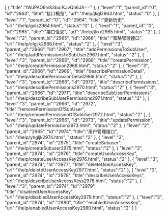 [
	{
		"title":"tWJPAO9lvS3burKJvQn6JA=="
	},
	{
		"level":"1",
		"parent_id":"0",
		"id":"2963",
		"title":"接口概览",
		"url":"/help/jkgl2963.html",
		"status":"0"
	},
	{
		"level":"1",
		"parent_id":"0",
		"id":"2964",
		"title":"更新历史",
		"url":"/help/gxls2964.html",
		"status":"0"
	},
	{
		"level":"1",
		"parent_id":"0",
		"id":"2965",
		"title":"接口信息",
		"url":"/help/jkxx2965.html",
		"status":"2"
	},
	{
		"level":"2",
		"parent_id":"2965",
		"id":"2966",
		"title":"策略管理接口",
		"url":"/help/clgljk2966.html",
		"status":"2"
	},
	{
		"level":"3",
		"parent_id":"2966",
		"id":"2967",
		"title":"addPermissionsToSubUser",
		"url":"/help/addPermissionsToSubUser2967.html",
		"status":"2"
	},
	{
		"level":"3",
		"parent_id":"2966",
		"id":"2968",
		"title":"createPermission",
		"url":"/help/createPermission2968.html",
		"status":"2"
	},
	{
		"level":"3",
		"parent_id":"2966",
		"id":"2969",
		"title":"describePermissionDetail",
		"url":"/help/describePermissionDetail2969.html",
		"status":"2"
	},
	{
		"level":"3",
		"parent_id":"2966",
		"id":"2970",
		"title":"describePermissions",
		"url":"/help/describePermissions2970.html",
		"status":"2"
	},
	{
		"level":"3",
		"parent_id":"2966",
		"id":"2971",
		"title":"describeSubUserPermissions",
		"url":"/help/describeSubUserPermissions2971.html",
		"status":"2"
	},
	{
		"level":"3",
		"parent_id":"2966",
		"id":"2972",
		"title":"removePermissionOfSubUser",
		"url":"/help/removePermissionOfSubUser2972.html",
		"status":"2"
	},
	{
		"level":"3",
		"parent_id":"2966",
		"id":"2973",
		"title":"updatePermission",
		"url":"/help/updatePermission2973.html",
		"status":"2"
	},
	{
		"level":"2",
		"parent_id":"2965",
		"id":"2974",
		"title":"用户管理接口",
		"url":"/help/yhgljk2974.html",
		"status":"2"
	},
	{
		"level":"3",
		"parent_id":"2974",
		"id":"2975",
		"title":"createSubuser",
		"url":"/help/createSubuser2975.html",
		"status":"2"
	},
	{
		"level":"3",
		"parent_id":"2974",
		"id":"2976",
		"title":"createUserAccessKey",
		"url":"/help/createUserAccessKey2976.html",
		"status":"2"
	},
	{
		"level":"3",
		"parent_id":"2974",
		"id":"2977",
		"title":"deleteUserAccessKey",
		"url":"/help/deleteUserAccessKey2977.html",
		"status":"2"
	},
	{
		"level":"3",
		"parent_id":"2974",
		"id":"2978",
		"title":"describeUserAccessKeys",
		"url":"/help/describeUserAccessKeys2978.html",
		"status":"2"
	},
	{
		"level":"3",
		"parent_id":"2974",
		"id":"2979",
		"title":"disabledUserAccessKey",
		"url":"/help/disabledUserAccessKey2979.html",
		"status":"2"
	},
	{
		"level":"3",
		"parent_id":"2974",
		"id":"2980",
		"title":"enabledUserAccessKey",
		"url":"/help/enabledUserAccessKey2980.html",
		"status":"2"
	}
]